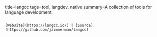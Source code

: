 title=langcc
tags=tool, langdev, native
summary=A collection of tools for language development.
~~~~~~

[Website](https://langcc.io/) | [Source](https://github.com/jzimmerman/langcc)

